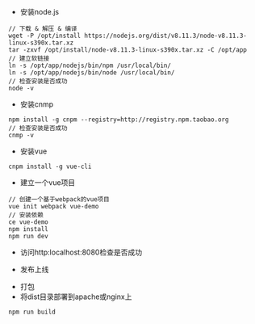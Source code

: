 - 安装node.js
```
// 下载 & 解压 & 编译
wget -P /opt/install https://nodejs.org/dist/v8.11.3/node-v8.11.3-linux-s390x.tar.xz
tar -zxvf /opt/install/node-v8.11.3-linux-s390x.tar.xz -C /opt/app
// 建立软链接
ln -s /opt/app/nodejs/bin/npm /usr/local/bin/
ln -s /opt/app/nodejs/bin/node /usr/local/bin/
// 检查安装是否成功
node -v
```
- 安装cnmp
```
npm install -g cnpm --registry=http://registry.npm.taobao.org
// 检查安装是否成功
cnmp -v
```
- 安装vue
```
cnpm install -g vue-cli
```

- 建立一个vue项目
```
// 创建一个基于webpack的vue项目
vue init webpack vue-demo
// 安装依赖
ce vue-demo
npm install
npm run dev
```
- 访问http:localhost:8080检查是否成功

- 发布上线
* 打包
* 将dist目录部署到apache或nginx上
```
npm run build
```


